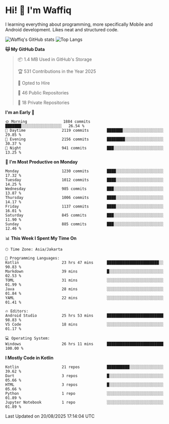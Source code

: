 
# Hi! 👋 I'm Waffiq

I learning everything about programming, more specifically Mobile and Android development. Likes neat and structured code.

<!-- Get to know more about me?

<a href="https://www.linkedin.com/in/waffiqaziz/"><img src="https://img.shields.io/static/v1?label=%20&message=LinkedIn&logo=linkedin&logoColor=white&color=0A66C2&style=for-the-badge" alt="LinkedIn"></a>
<a href="https://www.instagram.com/waffiqaziz/"><img src="https://img.shields.io/static/v1?label=%20&message=instagram&logo=instagram&logoColor=white&labelColor=%23E1306C&color=%23E1306C&style=for-the-badge" alt="Instagram"></a>
<a href="https://web.facebook.com/WaffiqAziz/"><img src="https://img.shields.io/static/v1?label=%20&message=Facebook&logo=facebook&logoColor=white&color=1877F2&style=for-the-badge" alt="Facebook"></a>
<a href="https://twitter.com/waffiqaziz"><img src="https://img.shields.io/static/v1?label=%20&message=X&logo=x&logoColor=white&color=000000&style=for-the-badge" alt="X"></a> -->

![Waffiq's GitHub stats](https://github-readme-stats-eight-theta.vercel.app/api?username=waffiqaziz&show_icons=true&include_all_commits=true&count_private=true&theme=dark)
![Top Langs](https://github-readme-stats.vercel.app/api/top-langs/?username=waffiqaziz&layout=compact&langs_count=8&theme=dark)

<!--START_SECTION:waka-->
**🐱 My GitHub Data** 

> 📦 1.4 MB Used in GitHub's Storage 
 > 
> 🏆 531 Contributions in the Year 2025
 > 
> 💼 Opted to Hire
 > 
> 📜 46 Public Repositories 
 > 
> 🔑 18 Private Repositories 
 > 
**I'm an Early 🐤** 

```text
🌞 Morning                1884 commits        ███████░░░░░░░░░░░░░░░░░░   26.54 % 
🌆 Daytime                2119 commits        ███████░░░░░░░░░░░░░░░░░░   29.85 % 
🌃 Evening                2156 commits        ████████░░░░░░░░░░░░░░░░░   30.37 % 
🌙 Night                  941 commits         ███░░░░░░░░░░░░░░░░░░░░░░   13.25 % 
```
📅 **I'm Most Productive on Monday** 

```text
Monday                   1230 commits        ████░░░░░░░░░░░░░░░░░░░░░   17.32 % 
Tuesday                  1012 commits        ████░░░░░░░░░░░░░░░░░░░░░   14.25 % 
Wednesday                985 commits         ███░░░░░░░░░░░░░░░░░░░░░░   13.87 % 
Thursday                 1006 commits        ████░░░░░░░░░░░░░░░░░░░░░   14.17 % 
Friday                   1137 commits        ████░░░░░░░░░░░░░░░░░░░░░   16.01 % 
Saturday                 845 commits         ███░░░░░░░░░░░░░░░░░░░░░░   11.90 % 
Sunday                   885 commits         ███░░░░░░░░░░░░░░░░░░░░░░   12.46 % 
```


📊 **This Week I Spent My Time On** 

```text
🕑︎ Time Zone: Asia/Jakarta

💬 Programming Languages: 
Kotlin                   23 hrs 47 mins      ███████████████████████░░   90.83 % 
Markdown                 39 mins             █░░░░░░░░░░░░░░░░░░░░░░░░   02.53 % 
TOML                     31 mins             ░░░░░░░░░░░░░░░░░░░░░░░░░   01.99 % 
Java                     28 mins             ░░░░░░░░░░░░░░░░░░░░░░░░░   01.84 % 
YAML                     22 mins             ░░░░░░░░░░░░░░░░░░░░░░░░░   01.41 % 

🔥 Editors: 
Android Studio           25 hrs 53 mins      █████████████████████████   98.83 % 
VS Code                  18 mins             ░░░░░░░░░░░░░░░░░░░░░░░░░   01.17 % 

💻 Operating System: 
Windows                  26 hrs 11 mins      █████████████████████████   100.00 % 
```

**I Mostly Code in Kotlin** 

```text
Kotlin                   21 repos            ██████████░░░░░░░░░░░░░░░   39.62 % 
Dart                     3 repos             █░░░░░░░░░░░░░░░░░░░░░░░░   05.66 % 
HTML                     3 repos             █░░░░░░░░░░░░░░░░░░░░░░░░   05.66 % 
Python                   1 repo              ░░░░░░░░░░░░░░░░░░░░░░░░░   01.89 % 
Jupyter Notebook         1 repo              ░░░░░░░░░░░░░░░░░░░░░░░░░   01.89 % 
```




 Last Updated on 20/08/2025 17:14:04 UTC
<!--END_SECTION:waka-->
